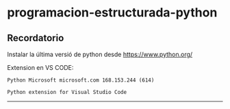 # programacion-estructurada-python


## Recordatorio

Instalar la última versió de python desde https://www.python.org/

Extension en VS CODE:

    Python Microsoft microsoft.com 168.153.244 (614)

    Python extension for Visual Studio Code

---

